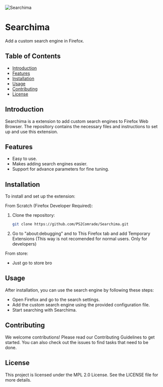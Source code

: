 ![Searchima](http://url/to/img.png](https://raw.githubusercontent.com/PS2Comrade/Searchima/refs/heads/master/icons/search96.png))

# Searchima

Add a custom search engine in Firefox.

## Table of Contents

- [Introduction](#introduction)
- [Features](#features)
- [Installation](#installation)
- [Usage](#usage)
- [Contributing](#contributing)
- [License](#license)

## Introduction

Searchima is a extension to add custom search engines to Firefox Web Browser. The repository contains the necessary files and instructions to set up and use this extension.

## Features

- Easy to use.
- Makes adding search engines easier.
- Support for advance parameters for fine tuning.

## Installation

To install and set up the extension:

From Scratch (Firefox Developer Required):

1. Clone the repository:
   ```bash
   git clone https://github.com/PS2Comrade/Searchima.git
   ```
2. Go to "about:debugging" and to This Firefox tab and add Temporary Extensions (This way is not recomended for normal users. Only for developers)

From store:
- Just go to store bro

## Usage

After installation, you can use the search engine by following these steps:

  - Open Firefox and go to the search settings.
  - Add the custom search engine using the provided configuration file.
  - Start searching with Searchima.

## Contributing

We welcome contributions! Please read our Contributing Guidelines to get started. You can also check out the issues to find tasks that need to be done.

## License

This project is licensed under the MPL 2.0 License. See the LICENSE file for more details.
